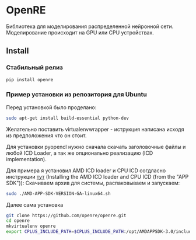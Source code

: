 # OpenRE

Библиотека для моделирования распределенной нейронной сети.
Моделирование происходит на GPU или CPU устройствах.

## Install

### Стабильный релиз
```bash
pip install openre
```

### Пример установки из репозитория для Ubuntu

Перед установкой было проделано:
```bash
sudo apt-get install build-essential python-dev
```

Желательно поставить virtualenvwrapper - иструкция написана исходя из предположения что он стоит.

Для установки pyopencl нужно сначала скачать заголовочные файлы и любой ICD Loader, а так же опционально реализацию (ICD implementation).

Для примера я установил AMD ICD loader и CPU ICD согдласно инструкции [тут](http://wiki.tiker.net/OpenCLHowTo#Installing_the_AMD_ICD_loader_and_CPU_ICD_.28from_the_.22APP_SDK.22.29) (Installing the AMD ICD loader and CPU ICD (from the "APP SDK")):
Скачиваем архив для системы, распаковываем и запускаем:
```bash
sudo ./AMD-APP-SDK-VERSION-GA-linux64.sh
```

Далее сама установка
```bash
git clone https://github.com/openre/openre.git
cd openre
mkvirtualenv openre
export CPLUS_INCLUDE_PATH=$CPLUS_INCLUDE_PATH:/opt/AMDAPPSDK-3.0/include && export LIBRARY_PATH=$LIBRARY_PATH:/opt/AMDAPPSDK-3.0/lib/x86_64 && ./setup.py install
```
